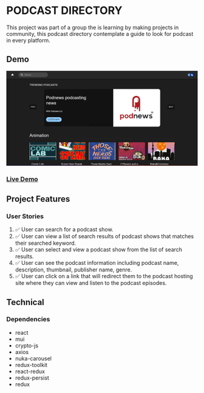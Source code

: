 # PODCAST DIRECTORY

This project was part of a group the is learning by making projects in community, this podcast directory contemplate a guide to look for podcast in every platform.

## Demo

![imageProject](assets/images/Screenshot%202022-04-21%20084243.png)

### [Live Demo](https://podcast-directory-seven.vercel.app/)

## Project Features

### User Stories

1. ✅ User can search for a podcast show.
2. ✅ User can view a list of search results of podcast shows that matches their searched keyword.
3. ✅ User can select and view a podcast show from the list of search results.
4. ✅ User can see the podcast information including podcast name, description, thumbnail, publisher name, genre.
5. ✅ User can click on a link that will redirect them to the podcast hosting site where they can view and listen to the podcast episodes.

## Technical

### Dependencies

- react
- mui
- crypto-js
- axios
- nuka-carousel
- redux-toolkit
- react-redux
- redux-persist
- redux

